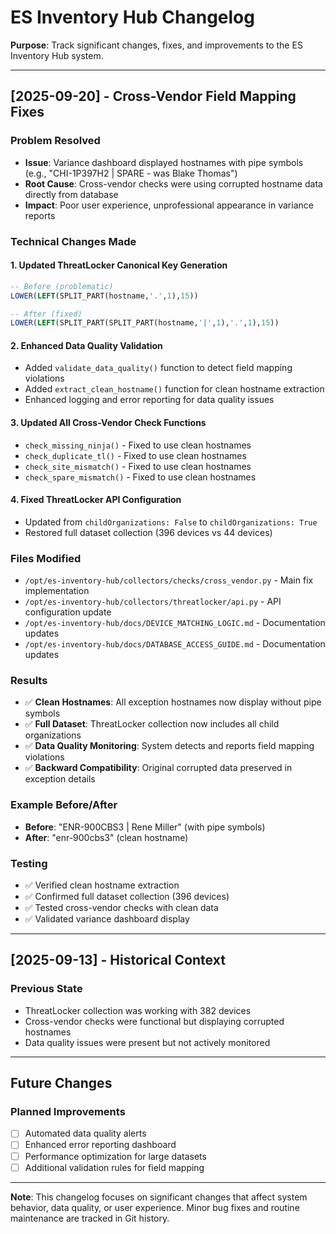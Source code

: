 # ES Inventory Hub Changelog

**Purpose**: Track significant changes, fixes, and improvements to the ES Inventory Hub system.

---

## [2025-09-20] - Cross-Vendor Field Mapping Fixes

### **Problem Resolved**
- **Issue**: Variance dashboard displayed hostnames with pipe symbols (e.g., "CHI-1P397H2 | SPARE - was Blake Thomas")
- **Root Cause**: Cross-vendor checks were using corrupted hostname data directly from database
- **Impact**: Poor user experience, unprofessional appearance in variance reports

### **Technical Changes Made**

#### **1. Updated ThreatLocker Canonical Key Generation**
```sql
-- Before (problematic)
LOWER(LEFT(SPLIT_PART(hostname,'.',1),15))

-- After (fixed)
LOWER(LEFT(SPLIT_PART(SPLIT_PART(hostname,'|',1),'.',1),15))
```

#### **2. Enhanced Data Quality Validation**
- Added `validate_data_quality()` function to detect field mapping violations
- Added `extract_clean_hostname()` function for clean hostname extraction
- Enhanced logging and error reporting for data quality issues

#### **3. Updated All Cross-Vendor Check Functions**
- `check_missing_ninja()` - Fixed to use clean hostnames
- `check_duplicate_tl()` - Fixed to use clean hostnames
- `check_site_mismatch()` - Fixed to use clean hostnames
- `check_spare_mismatch()` - Fixed to use clean hostnames

#### **4. Fixed ThreatLocker API Configuration**
- Updated from `childOrganizations: False` to `childOrganizations: True`
- Restored full dataset collection (396 devices vs 44 devices)

### **Files Modified**
- `/opt/es-inventory-hub/collectors/checks/cross_vendor.py` - Main fix implementation
- `/opt/es-inventory-hub/collectors/threatlocker/api.py` - API configuration update
- `/opt/es-inventory-hub/docs/DEVICE_MATCHING_LOGIC.md` - Documentation updates
- `/opt/es-inventory-hub/docs/DATABASE_ACCESS_GUIDE.md` - Documentation updates

### **Results**
- ✅ **Clean Hostnames**: All exception hostnames now display without pipe symbols
- ✅ **Full Dataset**: ThreatLocker collection now includes all child organizations
- ✅ **Data Quality Monitoring**: System detects and reports field mapping violations
- ✅ **Backward Compatibility**: Original corrupted data preserved in exception details

### **Example Before/After**
- **Before**: "ENR-900CBS3 | Rene Miller" (with pipe symbols)
- **After**: "enr-900cbs3" (clean hostname)

### **Testing**
- ✅ Verified clean hostname extraction
- ✅ Confirmed full dataset collection (396 devices)
- ✅ Tested cross-vendor checks with clean data
- ✅ Validated variance dashboard display

---

## [2025-09-13] - Historical Context

### **Previous State**
- ThreatLocker collection was working with 382 devices
- Cross-vendor checks were functional but displaying corrupted hostnames
- Data quality issues were present but not actively monitored

---

## Future Changes

### **Planned Improvements**
- [ ] Automated data quality alerts
- [ ] Enhanced error reporting dashboard
- [ ] Performance optimization for large datasets
- [ ] Additional validation rules for field mapping

---

**Note**: This changelog focuses on significant changes that affect system behavior, data quality, or user experience. Minor bug fixes and routine maintenance are tracked in Git history.
